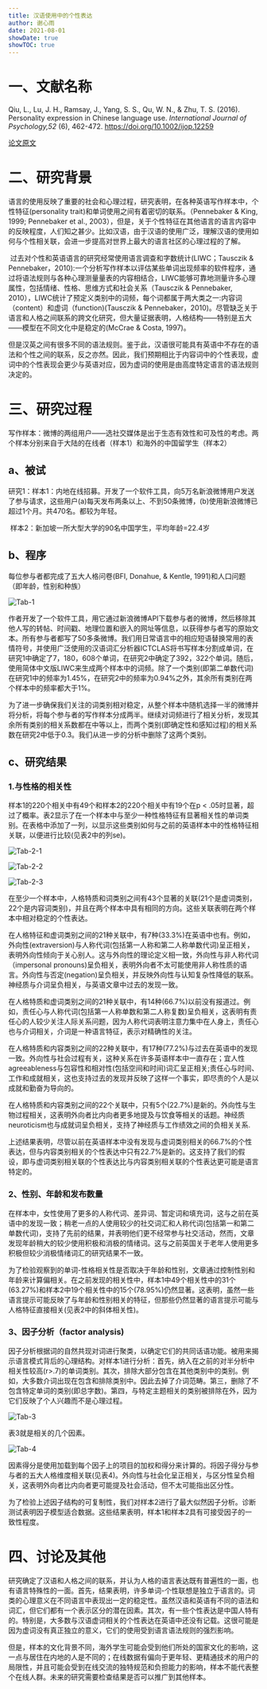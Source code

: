 ```yaml
---
title: 汉语使用中的个性表达
author: 谢心雨
date: 2021-08-01
showDate: true
showTOC: true
---
```


# 一、文献名称

Qiu, L., Lu, J. H., Ramsay, J., Yang, S. S., Qu, W. N., & Zhu, T. S. (2016). Personality expression in Chinese language use. *International Journal of Psychology,52* (6), 462-472. https://doi.org/10.1002/ijop.12259 

[论文原文](../Source_Files/2021-08-01-XXY1.pdf)

# 二、研究背景

​		语言的使用反映了重要的社会和心理过程，研究表明，在各种英语写作样本中，个性特征(personality trait)和单词使用之间有着密切的联系。（Pennebaker & King, 1999; Pennebaker et al., 2003），但是，关于个性特征在其他语言的语言内容中的反映程度，人们知之甚少。比如汉语，由于汉语的使用广泛，理解汉语的使用如何与个性相关联，会进一步提高对世界上最大的语言社区的心理过程的了解。

​		过去对个性和英语语言的研究经常使用语言调查和字数统计(LIWC；Tausczik & Pennebaker，2010):一个分析写作样本以评估某些单词出现频率的软件程序，通过将语法规则与各种心理测量量表的内容相结合，LIWC能够可靠地测量许多心理属性，包括情绪、性格、思维方式和社会关系（Tausczik & Pennebaker, 2010），LIWC统计了预定义类别中的词频，每个词都属于两大类之一:内容词（content）和虚词（function)(Tausczik & Pennebaker，2010)。尽管缺乏关于语言和人格之间联系的跨文化研究，但大量证据表明，人格结构——特别是五大——模型在不同文化中是稳定的(McCrae & Costa, 1997)。

​		但是汉英之间有很多不同的语法规则。鉴于此，汉语很可能具有英语中不存在的语法和个性之间的联系，反之亦然。因此，我们预期相比于内容词中的个性表现，虚词中的个性表现会更少与英语对应，因为虚词的使用是由高度特定语言的语法规则决定的。

# 三、研究过程

写作样本：微博的两组用户——选社交媒体是出于生态有效性和可及性的考虑。两个样本分别来自于大陆的在线者（样本1）和海外的中国留学生（样本2）

## a、被试

研究1：样本1：内地在线招募。开发了一个软件工具，向5万名新浪微博用户发送了参与请求，这些用户(a)每天发布两条以上、不到50条微博，(b)使用新浪微博已超过1个月。共470名。都较为年轻。

​			样本2：新加坡一所大型大学的90名中国学生，平均年龄=22.4岁

## b、程序

每位参与者都完成了五大人格问卷(BFI, Donahue, & Kentle, 1991)和人口问题（即年龄，性别和种族）

![Tab-1](../Supporting_Information/2021-08-01-XXY1-Tab-1.png)

作者开发了一个软件工具，用它通过新浪微博API下载参与者的微博，然后移除其他人写的转帖、时间戳、地理位置和嵌入的网址等信息，以获得参与者写的原始文本。所有参与者都写了50多条微博。我们用日常语言中的相应短语替换常用的表情符号，并使用广泛使用的汉语词汇分析器ICTCLAS将书写样本分割成单词，在研究1中确定了7，180，608个单词，在研究2中确定了392，322个单词。随后，使用简体中文版LIWC来生成两个样本中的词频。除了一个类别(即第二单数代词)在研究1中的频率为1.45%，在研究2中的频率为0.94%之外，其余所有类别在两个样本中的频率都大于1%。

为了进一步确保我们关注的词类别相对稳定，从整个样本中随机选择一半的微博并将分析，将每个参与者的写作样本分成两半。继续对词频进行了相关分析，发现其余所有类别的相关系数都在中等以上，而两个类别(即确定性和感知过程)的相关系数在研究2中低于0.3。我们从进一步的分析中删除了这两个类别。

## c、研究结果

### 1.与性格的相关性

样本1的220个相关中有49个和样本2的220个相关中有19个在p < .05时显著，超过了概率。表2显示了在一个样本中与至少一种性格特征有显著相关性的单词类别。在表格中添加了一列，以显示这些类别如何与之前的英语样本中的性格特征相关联，以便进行比较(见表2中的列se)。

![Tab-2-1](../Supporting_Information/2021-08-01-XXY1-Tab-2-1.png)

![Tab-2-2](../Supporting_Information/2021-08-01-XXY1-Tab-2-2.png)

![Tab-2-3](../Supporting_Information/2021-08-01-XXY1-Tab-2-3.png)

在至少一个样本中，人格特质和词类别之间有43个显著的关联(21个是虚词类别，22个是内容词类别)，并且在两个样本中具有相同的方向。这些关联表明在两个样本中相对稳定的个性表达。

在人格特征和虚词类别之间的21种关联中，有7种(33.3%)在英语中也有。例如，外向性(extraversion)与人称代词(包括第一人称和第二人称单数代词)呈正相关，表明外向性倾向于关心别人。这与外向性的理论定义相一致，外向性与非人称代词（impersonal pronouns)呈负相关，表明外向者不太可能使用非人称性质的语言。外向性与否定(negation)呈负相关，并反映外向性与认知复杂性降低的联系。神经质与介词呈负相关，与英语文章中过去的发现一致。

在人格特质和虚词类别之间的21种关联中，有14种(66.7%)以前没有报道过。例如，责任心与人称代词(包括第一人称单数和第二人称复数)呈负相关，这表明有责任心的人较少关注人际关系问题，因为人称代词表明注意力集中在人身上，责任心也与介词相关，介词是一种语言特征，表示对精确性的关注。

在人格特质和内容类别之间的22种关联中，有17种(77.2%)与过去在英语中的发现一致。外向性与社会过程有关，这种关系在许多英语样本中一直存在；宜人性agreeableness与包容性和相对性(包括空间和时间)词汇呈正相关;责任心与时间、工作和成就相关，这也支持过去的发现并反映了这样一个事实，即尽责的个人是以成就和勤奋为导向的。

在人格特质和内容类别之间的22个关联中，只有5个(22.7%)是新的。外向性与生物过程相关，这表明外向者比内向者更多地提及与饮食等相关的话题。神经质neuroticism也与成就词呈负相关，支持了神经质与工作绩效之间的负相关关系.

上述结果表明，尽管以前在英语样本中没有发现与虚词类别相关的66.7%的个性表达，但与内容类别相关的个性表达中只有22.7%是新的。这支持了我们的假设，即与虚词类别相关联的个性表达比与内容类别相关联的个性表达更可能是语言特定的。

### 2、性别、年龄和发布数量

在样本中，女性使用了更多的人称代词、差异词、暂定词和填充词，这与之前在英语中的发现一致；稍老一点的人使用较少的社交词汇和人称代词(包括第一和第二单数代词)，支持了先前的结果，并表明他们更不经常参与社交活动，然而，文章发现年龄稍大的较少使用积极和消极的情绪词。这与之前英国关于老年人使用更多积极但较少消极情绪词汇的研究结果不一致。

为了检验观察到的单词-性格相关性是否取决于年龄和性别，文章通过控制性别和年龄来计算偏相关。在之前发现的相关性中，样本1中49个相关性中的31个(63.27%)和样本2中19个相关性中的15个(78.95%)仍然显著。这表明，虽然一些语言提示可能反映了与年龄和性别相关的特征，但那些仍然显著的语言提示可能与人格特征直接相关(见表2中的斜体相关性)。

### 3、因子分析（factor analysis)

因子分析根据词的自然共现对词进行聚类，以确定它们的共同话语功能。被用来揭示语言模式背后的心理结构。对样本1进行分析：首先，纳入在之前的对半分析中相关性较高(r>.7)的单词类别。其次，排除大部分包含在其他类别中的类别。例如，大多数介词出现在包含和排除类别中。因此去掉了介词范畴。第三，删除了不包含特定单词的类别(即总字数)。第四，与特定主题相关的类别被排除在外，因为它们反映了个人兴趣而不是心理过程。

![Tab-3](../Supporting_Information/2021-08-01-XXY1-Tab-3.png)

表3就是相关的几个因素。

![Tab-4](../Supporting_Information/2021-08-01-XXY1-Tab-4.png)

因素得分是使用加载到每个因子上的项目的加权和得分来计算的。将因子得分与参与者的五大人格维度相关联(见表4)。外向性与社会化呈正相关，与区分性呈负相关，这表明外向者比内向者更可能提及社会活动，但不太可能指出区分性。

为了检验上述因子结构的可复制性，我们对样本2进行了最大似然因子分析。诊断测试表明因子模型适合数据。这些结果表明，样本1和样本2具有可接受因子的一致性程度。

# 四、讨论及其他

​		研究确定了汉语和人格之间的联系，并认为人格的语言表达既有普遍性的一面，也有语言特殊性的一面。首先，结果表明，许多单词-个性联想是独立于语言的。词类的心理意义在不同语言中表现出一定的稳定性。虽然汉语和英语有不同的语法和词汇，但它们都有一个表示区分的潜在因素。其次，有一些个性表达是中国人特有的。特别是，大多数与汉语虚词相关的个性表达在英语中还没有记载。这很可能是因为虚词没有真正独立的意义，它们的使用受到语言语法规则的强烈影响。

​		但是，样本的文化背景不同，海外学生可能会受到他们所处的国家文化的影响，这一点与居住在内地的人是不同的；在线数据有偏向于更年轻、更精通技术的用户的局限性，并且可能会受到在线交流的独特规范和负担能力的影响，样本不能代表整个在线人群。未来的研究需要检查结果是否可以推广到其他样本。
